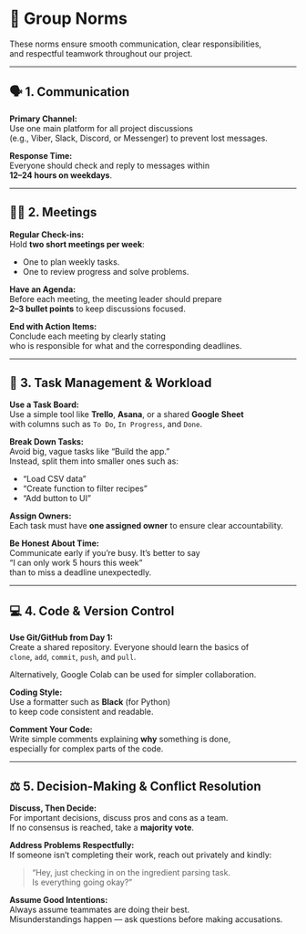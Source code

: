 # 🧭 Group Norms

These norms ensure smooth communication, clear responsibilities,  
and respectful teamwork throughout our project.

---

## 🗣️ 1. Communication

**Primary Channel:**  
Use one main platform for all project discussions  
(e.g., Viber, Slack, Discord, or Messenger) to prevent lost messages.

**Response Time:**  
Everyone should check and reply to messages within  
**12–24 hours on weekdays**.

---

## 🧑‍💻 2. Meetings

**Regular Check-ins:**  
Hold **two short meetings per week**:  

- One to plan weekly tasks.  
- One to review progress and solve problems.  

**Have an Agenda:**  
Before each meeting, the meeting leader should prepare  
**2–3 bullet points** to keep discussions focused.

**End with Action Items:**  
Conclude each meeting by clearly stating  
who is responsible for what and the corresponding deadlines.

---

## 🧩 3. Task Management & Workload

**Use a Task Board:**  
Use a simple tool like **Trello**, **Asana**, or a shared **Google Sheet**  
with columns such as `To Do`, `In Progress`, and `Done`.

**Break Down Tasks:**  
Avoid big, vague tasks like “Build the app.”  
Instead, split them into smaller ones such as:

- “Load CSV data”  
- “Create function to filter recipes”  
- “Add button to UI”

**Assign Owners:**  
Each task must have **one assigned owner** to ensure clear accountability.

**Be Honest About Time:**  
Communicate early if you’re busy. It’s better to say  
“I can only work 5 hours this week”  
than to miss a deadline unexpectedly.

---

## 💻 4. Code & Version Control

**Use Git/GitHub from Day 1:**  
Create a shared repository. Everyone should learn the basics of  
`clone`, `add`, `commit`, `push`, and `pull`.  

Alternatively, Google Colab can be used for simpler collaboration.

**Coding Style:**  
Use a formatter such as **Black** (for Python)  
to keep code consistent and readable.

**Comment Your Code:**  
Write simple comments explaining **why** something is done,  
especially for complex parts of the code.

---

## ⚖️ 5. Decision-Making & Conflict Resolution

**Discuss, Then Decide:**  
For important decisions, discuss pros and cons as a team.  
If no consensus is reached, take a **majority vote**.

**Address Problems Respectfully:**  
If someone isn’t completing their work, reach out privately and kindly:  

> “Hey, just checking in on the ingredient parsing task.  
> Is everything going okay?”

**Assume Good Intentions:**  
Always assume teammates are doing their best.  
Misunderstandings happen — ask questions before making accusations.
